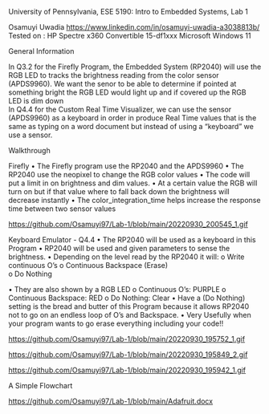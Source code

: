 University of Pennsylvania, ESE 5190: Intro to Embedded Systems, Lab 1


Osamuyi Uwadia
  https://www.linkedin.com/in/osamuyi-uwadia-a3038813b/
Tested on : HP Spectre x360 Convertible 15-df1xxx Microsoft Windows 11



General Information 

In Q3.2 for the Firefly Program, the Embedded System (RP2040) will use the RGB LED to tracks the brightness reading from the color sensor (APDS9960). We want the senor to be able to determine if pointed at something bright the RGB LED would light up and if covered up the RGB LED is dim down  
In Q4.4 for the Custom Real Time Visualizer, we can use the sensor (APDS9960) as a keyboard in order in produce Real Time values that is the same as typing on a word document but instead of using a “keyboard” we use a sensor.


Walkthrough

Firefly
•	The Firefly program use the RP2040 and the APDS9960
•	The RP2040 use the neopixel to change the RGB color values 
•	The code will put a limit in on brightness and dim values. 
•	At a certain value the RGB will turn on but if that value where to fall back down the brightness will decrease instantly 
•	The color_integration_time helps increase the response time between two sensor values  

https://github.com/Osamuyi97/Lab-1/blob/main/20220930_200545_1.gif

Keyboard Emulator - Q4.4
•	The RP2040 will be used as a keyboard in this Program
•	RP2040 will be used and given parameters to sense the brightness. 
•	Depending on the level read by the RP2040 it will:
o	Write continuous O’s
o	Continuous Backspace (Erase)  
o	Do Nothing  

•	They are also shown by a RGB LED
o	Continuous O’s: PURPLE 
o	Continuous Backspace: RED
o	Do Nothing: Clear 
•	Have a (Do Nothing) setting is the bread and butter of this Program because it allows RP2040 not to go on an endless loop of O’s and Backspace.
•	Very Usefully when your program wants to go erase everything including your code!!


https://github.com/Osamuyi97/Lab-1/blob/main/20220930_195752_1.gif 

https://github.com/Osamuyi97/Lab-1/blob/main/20220930_195849_2.gif

https://github.com/Osamuyi97/Lab-1/blob/main/20220930_195942_1.gif


A Simple Flowchart

https://github.com/Osamuyi97/Lab-1/blob/main/Adafruit.docx
